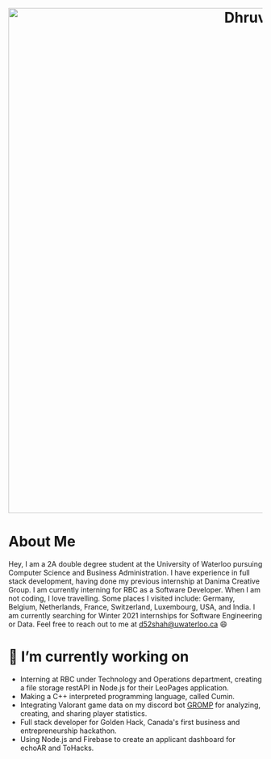 <h1 align="center">
  <br>
  <img src="https://github.com/Dhruv-m-Shah/dhruv-m-shah/blob/master/images/whiteBackground.gif" alt="Dhruv Shah" width="1000">
</h1>

# About Me
Hey, I am a 2A double degree student at the University of Waterloo pursuing Computer Science and Business Administration. I have experience in full stack development, having done my previous internship at Danima Creative Group. I am currently interning for RBC as a Software Developer. When I am not coding, I love travelling. Some places I visited include: Germany, Belgium, Netherlands, France, Switzerland, Luxembourg, USA, and India. I am currently searching for Winter 2021 internships for Software Engineering or Data. Feel free to reach out to me at d52shah@uwaterloo.ca 😄


# 🔭 I’m currently working on
- Interning at RBC under Technology and Operations department, creating a file storage restAPI in Node.js for their LeoPages application.
- Making a C++ interpreted programming language, called Cumin.
- Integrating Valorant game data on my discord bot <a href = "http://www.gromp.xyz/">GROMP</a> for analyzing, creating, and sharing player statistics.
- Full stack developer for Golden Hack, Canada's first business and entrepreneurship hackathon.
- Using Node.js and Firebase to create an applicant dashboard for echoAR and ToHacks.

<!--
**Dhruv-m-Shah/dhruv-m-shah** is a ✨ _special_ ✨ repository because its `README.md` (this file) appears on your GitHub profile.

Here are some ideas to get you started:


- 🌱 I’m currently learning ...
- 👯 I’m looking to collaborate on ...
- 🤔 I’m looking for help with ...
- 💬 Ask me about ...
- 📫 How to reach me: ...
- 😄 Pronouns: ...
- ⚡ Fun fact: ...
-->
